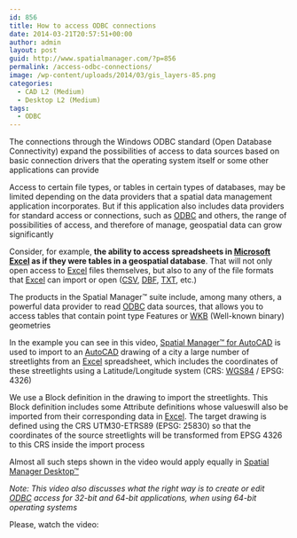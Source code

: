 ```yaml
---
id: 856
title: How to access ODBC connections
date: 2014-03-21T20:57:51+00:00
author: admin
layout: post
guid: http://www.spatialmanager.com/?p=856
permalink: /access-odbc-connections/
image: /wp-content/uploads/2014/03/gis_layers-85.png
categories:
  - CAD L2 (Medium)
  - Desktop L2 (Medium)
tags:
  - ODBC
---
```

The connections through the Windows ODBC standard (Open Database Connectivity) expand the possibilities of access to data sources based on basic connection drivers that the operating system itself or some other applications can provide<!--more-->

Access to certain file types, or tables in certain types of databases, may be limited depending on the data providers that a spatial data management application incorporates. But if this application also includes data providers for standard access or connections, such as <a title="ODBC Wiki" href="http://en.wikipedia.org/wiki/Odbc" target="_blank" rel="nofollow">ODBC</a> and others, the range of possibilities of access, and therefore of manage, geospatial data can grow significantly

Consider, for example, **the ability to access spreadsheets in <a title="Microsoft Excel" href="http://office.microsoft.com/en-us/excel/" target="_blank" rel="nofollow">Microsoft Excel</a> as if they were tables in a geospatial database**. That will not only open access to <a title="Microsoft Excel" href="http://office.microsoft.com/en-us/excel/" target="_blank" rel="nofollow">Excel</a> files themselves, but also to any of the file formats that <a title="Microsoft Excel" href="http://office.microsoft.com/en-us/excel/" target="_blank" rel="nofollow">Excel</a> can import or open (<a title="CSV WIki" href="http://en.wikipedia.org/wiki/Comma-separated_values" target="_blank" rel="nofollow">CSV</a>, <a title="DBF Wiki" href="http://en.wikipedia.org/wiki/Dbf#File_formats" target="_blank" rel="nofollow">DBF</a>, <a title="TXT Wiki" href="http://en.wikipedia.org/wiki/Text_file" target="_blank" rel="nofollow">TXT</a>, etc.)

The products in the Spatial Manager™ suite include, among many others, a powerful data provider to read <a title="ODBC Wiki" href="http://en.wikipedia.org/wiki/" target="_blank" rel="nofollow">ODBC</a> data sources, that allows you to access tables that contain point type Features or <a title="WKB Wiki" href="http://en.wikipedia.org/wiki/Well-known_binary" target="_blank" rel="nofollow">WKB</a> (Well-known binary) geometries

In the example you can see in this video, <a title="Spatial Manager™ for AutoCAD - Page" href="http://www.spatialmanager.com/spm-forautocad/" target="_blank" rel="nofollow">Spatial Manager™ for AutoCAD</a> is used to import to an <a title="Autodesk" href="http://www.autodesk.com/" target="_blank" rel="nofollow">AutoCAD</a> drawing of a city a large number of streetlights from an <a title="Microsoft Excel" href="http://office.microsoft.com/en-us/excel/" target="_blank" rel="nofollow">Excel</a> spreadsheet, which includes the coordinates of these streetlights using a Latitude/Longitude system (CRS: <a title="WGS84 Wiki" href="http://en.wikipedia.org/wiki/WGS84" target="_blank" rel="nofollow">WGS84</a> / EPSG: 4326)

We use a Block definition in the drawing to import the streetlights. This Block definition includes some Attribute definitions whose values ​​will also be imported from their corresponding data in <a title="Microsoft Excel" href="http://office.microsoft.com/en-us/excel/" target="_blank" rel="nofollow">Excel</a>. The target drawing is defined using the CRS UTM30-ETRS89 (EPSG: 25830) so that the coordinates of the source streetlights will be transformed from EPSG 4326 to this CRS inside the import process

Almost all such steps shown in the video would apply equally in <a title="Spatial Manager Desktop™ - Page" href="http://www.spatialmanager.com/spm-desktop/" target="_blank" rel="nofollow">Spatial Manager Desktop™</a>

_Note: This video also discusses what the right way is to create or edit <a title="ODBC Wiki" href="http://en.wikipedia.org/wiki/Odbc" target="_blank" rel="nofollow">ODBC</a> access for 32-bit and 64-bit applications, when using 64-bit operating systems_

Please, watch the video: